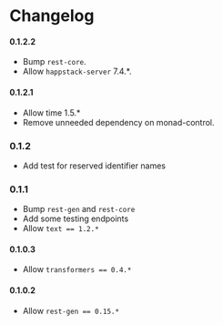 # Changelog

#### 0.1.2.2

* Bump `rest-core`.
* Allow `happstack-server` 7.4.*.

#### 0.1.2.1

* Allow time 1.5.*
* Remove unneeded dependency on monad-control.

### 0.1.2

* Add test for reserved identifier names

### 0.1.1

* Bump `rest-gen` and `rest-core`
* Add some testing endpoints
* Allow `text == 1.2.*`

#### 0.1.0.3

* Allow `transformers == 0.4.*`

#### 0.1.0.2

* Allow `rest-gen == 0.15.*`
